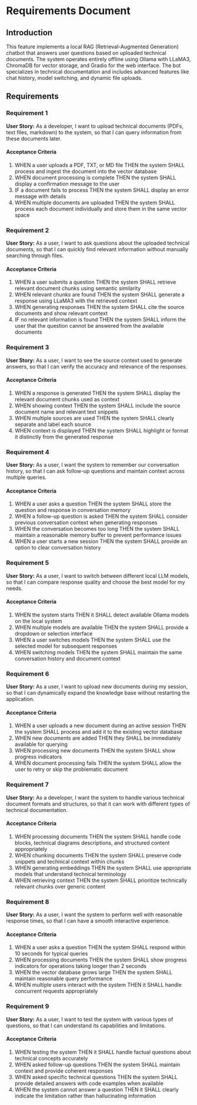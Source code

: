 # Requirements Document

## Introduction

This feature implements a local RAG (Retrieval-Augmented Generation) chatbot that answers user questions based on uploaded technical documents. The system operates entirely offline using Ollama with LLaMA3, ChromaDB for vector storage, and Gradio for the web interface. The bot specializes in technical documentation and includes advanced features like chat history, model switching, and dynamic file uploads.

## Requirements

### Requirement 1

**User Story:** As a developer, I want to upload technical documents (PDFs, text files, markdown) to the system, so that I can query information from these documents later.

#### Acceptance Criteria

1. WHEN a user uploads a PDF, TXT, or MD file THEN the system SHALL process and ingest the document into the vector database
2. WHEN document processing is complete THEN the system SHALL display a confirmation message to the user
3. IF a document fails to process THEN the system SHALL display an error message with details
4. WHEN multiple documents are uploaded THEN the system SHALL process each document individually and store them in the same vector space

### Requirement 2

**User Story:** As a user, I want to ask questions about the uploaded technical documents, so that I can quickly find relevant information without manually searching through files.

#### Acceptance Criteria

1. WHEN a user submits a question THEN the system SHALL retrieve relevant document chunks using semantic similarity
2. WHEN relevant chunks are found THEN the system SHALL generate a response using LLaMA3 with the retrieved context
3. WHEN generating responses THEN the system SHALL cite the source documents and show relevant context
4. IF no relevant information is found THEN the system SHALL inform the user that the question cannot be answered from the available documents

### Requirement 3

**User Story:** As a user, I want to see the source context used to generate answers, so that I can verify the accuracy and relevance of the responses.

#### Acceptance Criteria

1. WHEN a response is generated THEN the system SHALL display the relevant document chunks used as context
2. WHEN showing context THEN the system SHALL include the source document name and relevant text snippets
3. WHEN multiple sources are used THEN the system SHALL clearly separate and label each source
4. WHEN context is displayed THEN the system SHALL highlight or format it distinctly from the generated response

### Requirement 4

**User Story:** As a user, I want the system to remember our conversation history, so that I can ask follow-up questions and maintain context across multiple queries.

#### Acceptance Criteria

1. WHEN a user asks a question THEN the system SHALL store the question and response in conversation memory
2. WHEN a follow-up question is asked THEN the system SHALL consider previous conversation context when generating responses
3. WHEN the conversation becomes too long THEN the system SHALL maintain a reasonable memory buffer to prevent performance issues
4. WHEN a user starts a new session THEN the system SHALL provide an option to clear conversation history

### Requirement 5

**User Story:** As a user, I want to switch between different local LLM models, so that I can compare response quality and choose the best model for my needs.

#### Acceptance Criteria

1. WHEN the system starts THEN it SHALL detect available Ollama models on the local system
2. WHEN multiple models are available THEN the system SHALL provide a dropdown or selection interface
3. WHEN a user switches models THEN the system SHALL use the selected model for subsequent responses
4. WHEN switching models THEN the system SHALL maintain the same conversation history and document context

### Requirement 6

**User Story:** As a user, I want to upload new documents during my session, so that I can dynamically expand the knowledge base without restarting the application.

#### Acceptance Criteria

1. WHEN a user uploads a new document during an active session THEN the system SHALL process and add it to the existing vector database
2. WHEN new documents are added THEN they SHALL be immediately available for querying
3. WHEN processing new documents THEN the system SHALL show progress indicators
4. WHEN document processing fails THEN the system SHALL allow the user to retry or skip the problematic document

### Requirement 7

**User Story:** As a developer, I want the system to handle various technical document formats and structures, so that it can work with different types of technical documentation.

#### Acceptance Criteria

1. WHEN processing documents THEN the system SHALL handle code blocks, technical diagrams descriptions, and structured content appropriately
2. WHEN chunking documents THEN the system SHALL preserve code snippets and technical context within chunks
3. WHEN generating embeddings THEN the system SHALL use appropriate models that understand technical terminology
4. WHEN retrieving context THEN the system SHALL prioritize technically relevant chunks over generic content

### Requirement 8

**User Story:** As a user, I want the system to perform well with reasonable response times, so that I can have a smooth interactive experience.

#### Acceptance Criteria

1. WHEN a user asks a question THEN the system SHALL respond within 10 seconds for typical queries
2. WHEN processing documents THEN the system SHALL show progress indicators for operations taking longer than 2 seconds
3. WHEN the vector database grows large THEN the system SHALL maintain reasonable query performance
4. WHEN multiple users interact with the system THEN it SHALL handle concurrent requests appropriately

### Requirement 9

**User Story:** As a user, I want to test the system with various types of questions, so that I can understand its capabilities and limitations.

#### Acceptance Criteria

1. WHEN testing the system THEN it SHALL handle factual questions about technical concepts accurately
2. WHEN asked follow-up questions THEN the system SHALL maintain context and provide coherent responses
3. WHEN asked specific technical questions THEN the system SHALL provide detailed answers with code examples when available
4. WHEN the system cannot answer a question THEN it SHALL clearly indicate the limitation rather than hallucinating information